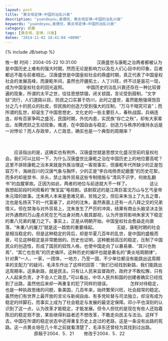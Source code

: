 ```yaml
---
layout: post
title: "黄炎培定律—中国的治乱兴衰"
description: "yuandeyou,袁德优，黄炎培定律—中国的治乱兴衰"
keywords: "yuandeyou,袁德优，黄炎培定律—中国的治乱兴衰"
category: 收藏
tags: [黄炎培，定律，兴衰]
datee: "2014-11-02 18:41:04 +0800"
---
```

{% include JB/setup %}

攸一默 时间：2004-05-22 10:31:00
　　
　　汉唐盛世与康乾之治两者都被认为是中国历史上难有的强大时期，然而无论是影响力以及在人们心目中的印象，后者都远不能与前者相比。汉唐盛世是中国皇权社会的鼎盛时期，真正代表了中国皇权社会的发展高峰，而康乾年间，虽然也开疆拓土，人丁兴旺，终不过是昙花一现，成为中国皇权社会的回光返照。
　　
　　中国历史的治乱兴衰还存在一种比较普遍的现象，所谓的太平之世，往往思想禁锢，闭关锁国，言论受到箝制，“文字狱”流行，人们道路以目，防民之口实甚于防川，此时之盛世，虽然能勉强填饱百分之几十的民众的肚皮，但民族的创造力受到强大的压制，“万马千暗究可哀”；而所谓的乱世，却诞生了中国思想史，文化史的一些主要巨人，春秋战国，兵祸连连，却有百家争鸣之盛况，民国时期，外忧内患，实民族“存亡之秋”，却有大家辈出，龙腾虎跃之生动现象。难道，在中国自由与稳定、创造力与秩序的维持永远是一对悖论？而人存政举，人亡政息，确实也是一个典型的周期率？

<!-- more -->　　

　　应该指出的是，这确实也有例外，汉唐盛世就是思想文化盛况空前的皇权社会。我们可以比较一下，为什么汉唐盛世比康乾之治在中国历史上的地位要高呢？这里不排除康乾之治本来就是外族治理这一客观事实，但康乾年代所缺少的正是包容万千，海纳百川的汉唐气象与胸怀，少的正是“李白戏杨贵妃磨墨”的历史花絮，而多的却是禁书、杀头，禁止海外贸易这些专制措施与“清风不识字，何故乱翻书”的血腥掌故。正因为如此，两者的地位与前途就大不一样了。
　　
　　这让我想起前段时间观看的“聚宝盆”电视剧。该剧叙述的是江南巨富沈万山与乞丐皇帝朱元璋的故事。沈朱两人本来是患难兄弟，贫贱之交，但后来朱当上了九五之尊，沈也是名扬天下的一代富豪了，此时的沈朱，虽然表面上还有一点八拜之交的兄弟情义。但在禁海与对外贸易上，沈朱发生了严厉的冲突，结果有商业头脑坚决主张对外通商的万山差点死在乞丐出身对商人极其鄙视，认为开放将影响朱家天下稳定的重八兄弟的屠刀之下。事实上，正是从明朝开始，中国皇权社会愈益走向衰落，“朱重八的屠刀”就是这一趋势的重要缘起。
　　
　　无疑，康乾时期的社会是相当稳定的，但是这种稳定的背后，却是华夏几百年的乱世，是中国的盛极而衰，可见这种稳定是非常脆弱的。历史也证明，这种脆弱高压的稳定，压制了中国民众的创造性，形成了国民的奴性人格，也使中国走向了以暴易暴、“其兴也勃焉”、“其亡也忽焉”的历史循环。这种历史的循环也就是著名的“黄炎培周期律”，针对黄“一人，一家，一团体，一地方，乃至一国，不少单位都没有能跳出这周期率的支配力”的疑问，毛泽东作出了这样的回答：“我们已经找到新路，我们能跳出这周期率。这条新路，就是民主。只有让人民来监督政府，政府才不敢松懈，只有人人起来负责，才不会人亡政息。”可以看出，中华人民共和国的创建者确实已经找到了出路，虽然他后来却一再重复的犯了同样的错误。
　　
　　怎样对待稳定，也是一种执政思维的问题，象美国，几百年来，始终繁荣兴旺，社会超常的稳定。虽然他们有世界上最开放的言论与新闻自由、有多党轮替与司法独立，却没有成为稳定的绊脚石，而事实上成为了社会稳定与发展的最坚定保障。邓小平也深刻的认识到了这一点，认为改革才能稳定，才能发展。但令人担忧的是现在有些人还抱着陈旧的稳定观不放，某些继得利益者还不想改革，不敢走向民主与法治。这样下去，中国在所谓的稳定状态中还得重复历史上走过的老路，这是一条没有出路的死路。这一点黄炎培在几十年之前就看清楚了，毛泽东还曾经为其找到过出路。
　　
　　
　　原稿于2004．5．21
　　修改于2004．5．22
